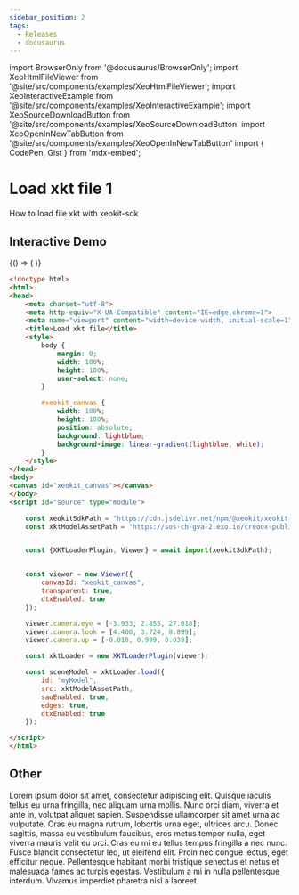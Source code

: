 ```yaml
---
sidebar_position: 2
tags:
  - Releases
  - docusaurus
---
```


import BrowserOnly from '@docusaurus/BrowserOnly';
import XeoHtmlFileViewer from '@site/src/components/examples/XeoHtmlFileViewer';
import XeoInteractiveExample from '@site/src/components/examples/XeoInteractiveExample';
import XeoSourceDownloadButton from '@site/src/components/examples/XeoSourceDownloadButton'
import XeoOpenInNewTabButton from '@site/src/components/examples/XeoOpenInNewTabButton'
import { CodePen, Gist } from 'mdx-embed';

# Load xkt file 1

How to load file xkt with xeokit-sdk

## Interactive Demo


<CodePen codePenId="KwwwrRN" />

<XeoOpenInNewTabButton filePath="/xeokit/examples/nested/load-xkt-file.html" />

<BrowserOnly>
{() => (
 <XeoInteractiveExample filePath="/xeokit/examples/nested/load-xkt-file.html" />
)}
</BrowserOnly>

<XeoSourceDownloadButton filePath="/xeokit/examples/nested/load-xkt-file.html" />

```html
<!doctype html>
<html>
<head>
    <meta charset="utf-8">
    <meta http-equiv="X-UA-Compatible" content="IE=edge,chrome=1">
    <meta name="viewport" content="width=device-width, initial-scale=1">
    <title>Load xkt file</title>
    <style>
        body {
            margin: 0;
            width: 100%;
            height: 100%;
            user-select: none;
        }

        #xeokit_canvas {
            width: 100%;
            height: 100%;
            position: absolute;
            background: lightblue;
            background-image: linear-gradient(lightblue, white);
        }
    </style>
</head>
<body>
<canvas id="xeokit_canvas"></canvas>
</body>
<script id="source" type="module">

    const xeokitSdkPath = "https://cdn.jsdelivr.net/npm/@xeokit/xeokit-sdk/dist/xeokit-sdk.es.min.js";
    const xktModelAssetPath = "https://sos-ch-gva-2.exo.io/creoox-public/Duplex.xkt";


    const {XKTLoaderPlugin, Viewer} = await import(xeokitSdkPath);


    const viewer = new Viewer({
        canvasId: "xeokit_canvas",
        transparent: true,
        dtxEnabled: true
    });

    viewer.camera.eye = [-3.933, 2.855, 27.018];
    viewer.camera.look = [4.400, 3.724, 8.899];
    viewer.camera.up = [-0.018, 0.999, 0.039];

    const xktLoader = new XKTLoaderPlugin(viewer);

    const sceneModel = xktLoader.load({
        id: "myModel",
        src: xktModelAssetPath,
        saoEnabled: true,
        edges: true,
        dtxEnabled: true
    });

</script>
</html>

```


## Other

Lorem ipsum dolor sit amet, consectetur adipiscing elit. Quisque iaculis tellus eu urna fringilla, nec aliquam urna mollis. Nunc orci diam, viverra et ante in, volutpat aliquet sapien. Suspendisse ullamcorper sit amet urna ac vulputate. Cras eu magna rutrum, lobortis urna eget, ultrices arcu. Donec sagittis, massa eu vestibulum faucibus, eros metus tempor nulla, eget viverra mauris velit eu orci. Cras eu mi eu tellus tempus fringilla a nec nunc. Fusce blandit consectetur leo, ut eleifend elit. Proin nec congue lectus, eget efficitur neque. Pellentesque habitant morbi tristique senectus et netus et malesuada fames ac turpis egestas. Vestibulum a mi in nulla pellentesque interdum. Vivamus imperdiet pharetra nisl a laoreet.
